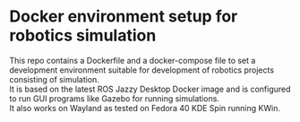 # Docker environment setup for robotics simulation  

This repo contains a Dockerfile and a docker-compose file to set a development environment suitable for development of robotics projects consisting of simulation.  
It is based on the latest ROS Jazzy Desktop Docker image and is configured to run GUI programs like Gazebo for running simulations.  
It also works on Wayland as tested on Fedora 40 KDE Spin running KWin.
